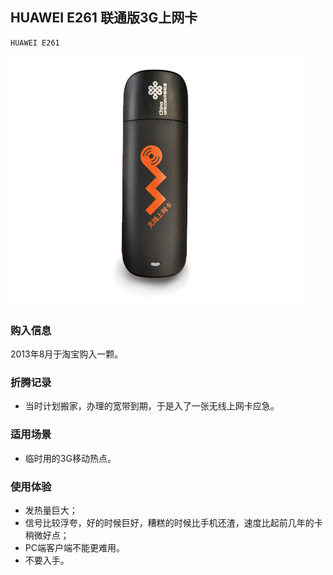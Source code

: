 ## HUAWEI E261 联通版3G上网卡

    HUAWEI E261

![HUAWEI E261](../assets/device/huawei-e261.jpg)

### 购入信息

2013年8月于淘宝购入一颗。

### 折腾记录

- 当时计划搬家，办理的宽带到期，于是入了一张无线上网卡应急。

### 适用场景

- 临时用的3G移动热点。

### 使用体验

- 发热量巨大；
- 信号比较浮夸，好的时候巨好，糟糕的时候比手机还渣，速度比起前几年的卡稍微好点；
- PC端客户端不能更难用。
- 不要入手。
